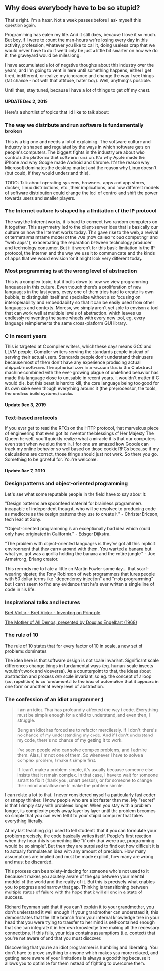 ## Why does everybody have to be so stupid?

That's right. I'm a hater. Not a week passes before I ask myself this question again.

Programming has eaten my life. And it still does, because I love it so much.
But boy, if I were to count the man-hours we're losing every day in this 
activity, profession, whatever you like to call it, doing useless crap that 
we would never have to do if we'd only be just a little bit smarter on 
how we do it, the graveyard would be miles long.

I have accumulated a lot of negative thoughts about this industry over the years,
and I'm going to vent in here until something happens, either I get tired, 
indifferent, or realize my ignorance and change the way I see things 
(fat chance - not with that attitude, hater boy). Well, anything's possible. 

Until then, stay tuned, because I have a lot of things to get off my chest.

#### UPDATE Dec 2, 2019

Here's a shortlist of topics that I'd like to talk about:

### The way we distribute and run software is fundamentally broken

This is a big one and needs a lot of explaining. The software culture and industry is shaped and regulated by the ways in which software gets on people's computers. The biggest fights in the industry are about who controls the platforms that software runs on. It's why Apple made the iPhone and why Google made Android and Chrome. It's the reason why Microsoft dominates the desktop market and the reason why Linux doesn't (but could, if they would understand this).

TODO: Talk about operating systems, browsers, apps and app stores, docker, Linux distributions, etc., their implications, and how different models of software distribution could change the loci of control and shift the power towards users and smaller players.

### The Internet culture is shaped by a limitation of the IP protocol

The way the Interent works, it is hard to connect two random computers on it together. This asymmetry led to the client-server idea that is basically our culture on how the Internet works today. This gave rise to the web, a revival of terminal/mainframe model of the 70s (now called "cloud computing" and "web apps"), exacerbating the separation between technology producer and technology consumer. But if it weren’t for this basic limitation in the IP protocol, the Internet and the way we use it to communicate and the kinds of apps that we would envision for it might look very different today.

### Most programming is at the wrong level of abstraction

This is a complex topic, but it boils down to how we view programming languages in this culture. Even though there's a proliferation of new languages in the last years, every one of them tries hard to create its own bubble, to distinguish itself and specialize without also focusing on interoperability and embeddability so that it can be easily used from other languages and contexts. Moreso, we simply aren't yet able to envison a tool that can work well at multiple levels of abstraction, which leaves us endlessly reinventing the same wheels with every new tool, eg. every language reimplements the same cross-platform GUI library.

### C in recent years

This is targeted at C compiler writers, which these days means GCC and LLVM people. Compiler writers serving the standards people instead of serving their actual users. Standards people don't understand their users because most of them don't have any experience producing actual shippable software. The spherical cow in a vacuum that is the C abstract machine combined with the ever-growing plague of undefined behavior has made this language close to unusable in recent years. It wouldn't matter if C would die, but this beast is hard to kill, the core language being too good for its own sake even though everything around it (the preprocessor, the tools, the endless build systems) sucks.

#### Update Dec 3, 2019

### Text-based protocols

If you ever get to read the RFCs on the HTTP protocol, that marvelous piece of engineering that even got its inventor the blessings of Her Majesty The Queen herself, you'll quickly realize what a miracle it is that our computers even start when we plug them in. I for one am amazed how Google can track my online behavior so well based on those cookie RFCs because if my calculations are correct, those things should just not work. So there you go. Something to be grateful for. You're welcome.

#### Update Dec 7, 2019

### Design patterns and object-oriented programming

Let's see what some reputable people in the field have to say about it:

"Design patterns are spoonfeed material for brainless programmers incapable of independent thought, who will be resolved to producing code as mediocre as the design patterns they use to create it." - Christer Ericson, tech lead at Sony.

"Object-oriented programming is an exceptionally bad idea which could only have originated in California." - Edsger Dijkstra.

"The problem with object-oriented languages is they’ve got all this implicit environment that they carry around with them. You wanted a banana but what you got was a gorilla holding the banana and the entire jungle." - Joe Armstrong, Erlang creator.

This reminds me to hate a little on Martin Fowler some day... that scarf-wearing hipster, the Tony Robinson of web programmers that lures people with 50 dollar terms like "dependency injection" and "mob programming" but I can't seem to find any evidence that he's ever written a single line of code in his life.

### Inspirational talks and lectures

[Bret Victor - Bret Victor - Inventing on Principle](https://www.youtube.com/watch?v=PUv66718DII)

[The Mother of All Demos, presented by Douglas Engelbart (1968)](https://www.youtube.com/watch?v=yJDv-zdhzMY)

### The rule of 10

The rule of 10 states that for every factor of 10 in scale, a new set of problems dominates.

The idea here is that software design is not scale invariant. Significant scale differences change things in fundamental ways (eg. human-scale insects wouldn't work and viceversa). As a counterpoint to that, the ideas about abstraction and process _are_ scale invariant, so eg. the concept of a loop (so, repetition) is so fundamental to the idea of automation that it appears  in one form or another at every level of abstraction.

### The confession of an idiot programmer [1](https://wiki.c2.com/?IdiotProgrammer)

> I am an idiot. That has profoundly affected the way I code. Everything must be simple enough for a child to understand, and even then, I struggle.
>
> Being an idiot has forced me to refactor mercilessly. If I don't, there's no chance of my understanding my code. And if I don't understand my code, there's no chance of my getting it to work.
>
> I've seen people who can solve complex problems, and I admire them. Alas, I'm not one of them. So whenever I have to solve a complex problem, I make it simple first.
>
> If I can't make a problem simple, it's usually because someone else insists that it remain complex. In that case, I have to wait for someone smart to fix it (thank you, smart person), or for someone to change their mind and allow me to make the problem simple.

I can relate a lot to that. I never considered myself a particularly fast coder or snappy thinker. I know people who are a lot faster than me. My "secret" is that I simply stay with problems longer. When you stay with a problem longer, its complexity peels away layer by layer until the problem becomes so simple that you can even tell it to your stupid computer that takes everything literally.

At my last teaching gig I used to tell students that if you can formulate your problem precisely, the code basically writes itself. People's first reaction when they hear this is something like "if only that were true, programming would be so simple". But then they are surprised to find out how difficult it is to actually formulate an idea with any amount of precision. How many assumptions are implied and must be made explicit, how many are wrong and must be discarded. 

This process can be anxiety-inducing for someone who's not used to it because it makes you acutely aware of the gap between your mental moddel of the world and the reality of it. But this is precisely what enables you to progress and narrow that gap. Thinking is transitioning between multiple states of failure with the hope that it will all end in a state of success. 

Richard Feynman said that if you can't explain it to your grandmother, you don't understand it well enough. If your grandmother can understand it, this demonstrates that the little branch from your internal knowledge tree in your head that you were trying to transfer to her mind is self-contained enough that she can integrate it in her own knowledge tree making all the necessary connections. If this fails, your idea contains assumptions (i.e. context) that you're not aware of and that you must discover.

Discovering that you're an idiot programmer is humbling and liberating. You don't have to prove anything to anyone which makes you more relaxed, and getting more aware of your limitations is always a good thing because it allows you to optimize for them instead of fighting to overcome them.
